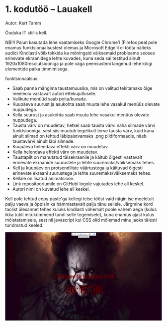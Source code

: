 # 1. kodutöö – Lauakell

Autor: Kert Tamm

Õuduka IT stiilis kell.

NB!!! Palun kasutada lehe vaatamiseks Google Chrome'i (Firefox peal pole enamus funktsionaalsustest olemas ja Microsoft Edge'il ei tööta näiteks audio)
Kindlasti võib tekkida ka mõningaid väiksemaid probleeme seoses erinevate ekraanidega lehte kuvades, kuna seda sai testitud ainult 1920x1080resolutsiooniga ja 
pole väga peensusteni langenud lehe kõigi elementide paika timmimisega.

funktsionaalsus:
* Saab panna mängima taustamuusika, mis on valitud tekitamaks õige meeleolu vastavalt autori ettekujutlusele.
* Valikute menüüd saab peita/kuvada.
* Kuupäeva suurust ja asukohta saab muuta lehe vasakul menüüs olevate nuppudega.
* Kella suurust ja asukohta saab muuta lehe vasakul menüüs olevate nuppudega.
* Tausta värv on muudetav, hetkel saab tausta värvi näha silmade värvi funktsiooniga, sest
siis muutub tegelikult terve tausta värv, kuid kuna ainult silmad on tehtud läbipaistvamaks .png pildiformaadis, näeb taustavärvi ainult läbi silmade.
* Kuupäeva helendava effekti värv on muudetav.
* Kella helendava effekti värv on muudetav.
* Taustapilt on mahutatud täisekraanile ja käitub õigesti vastavalt erinevate ekraanide suurustele ja lehte suuremaks/väiksemaks tehes.
* Kell ja kuupäev on protsendiliste väärtustega ja käituvad õigesti erinevate ekraani suurustega ja lehte suuremaks/väiksemaks tehes.
* Kellale on lisatud animatsioon.
* Link repositooriumile on GitHubi logole vajutades lehe all keskel.
* Autori nimi on kuvatud lehe all keskel.

Kell pole tehtud copy paste'ga kellegi teise tööst vaid nägin ise meeletult palju vaeva ja õppisin ka hämmastavalt palju tänu sellele. 
Järgmine kord taolist ülesannet tehes kuluks kindlasti vähemalt poole vähem aega (kulus ikka tubli mitukümmend tundi selle tegemisele), kuna enamus ajast kulus mõistatamisele, 
sest nii javascript kui CSS olid mõlemad minu jaoks täiesti tundmatud keeled.

![alt tag](https://github.com/K3RTTAMM/1.ea-kodutoo/blob/master/demoimage.jpg)